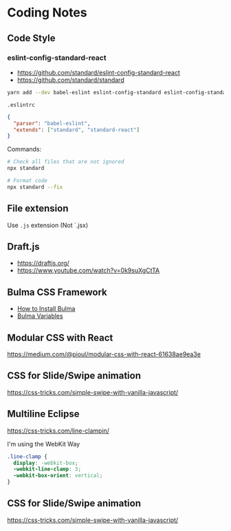 # Coding Notes

## Code Style

### eslint-config-standard-react


- <https://github.com/standard/eslint-config-standard-react>
- <https://github.com/standard/standard>

```bash
yarn add --dev babel-eslint eslint-config-standard eslint-config-standard-react eslint-plugin-standard eslint-plugin-promise eslint-plugin-import eslint-plugin-node eslint-plugin-react
```

`.eslintrc`

```json
{
  "parser": "babel-eslint",
  "extends": ["standard", "standard-react"]
}
```

Commands:

```bash
# Check all files that are not ignored
npx standard

# Format code
npx standard --fix
```

## File extension

Use `.js` extension (Not `.jsx)

## Draft.js

- <https://draftjs.org/>
- <https://www.youtube.com/watch?v=0k9suXgCtTA>

## Bulma CSS Framework

- [How to Install Bulma](https://medium.com/@thexap/how-to-setup-bulma-css-framework-with-react-under-5-minutes-a3d8c2c33a87)
- [Bulma Variables](https://bulma.io/documentation/customize/variables/)

## Modular CSS with React

<https://medium.com/@pioul/modular-css-with-react-61638ae9ea3e>

## CSS for Slide/Swipe animation

<https://css-tricks.com/simple-swipe-with-vanilla-javascript/>

## Multiline Eclipse

<https://css-tricks.com/line-clampin/>

I'm using the WebKit Way

```css
.line-clamp {
  display: -webkit-box;
  -webkit-line-clamp: 3;
  -webkit-box-orient: vertical;  
}
```

## CSS for Slide/Swipe animation

<https://css-tricks.com/simple-swipe-with-vanilla-javascript/>

